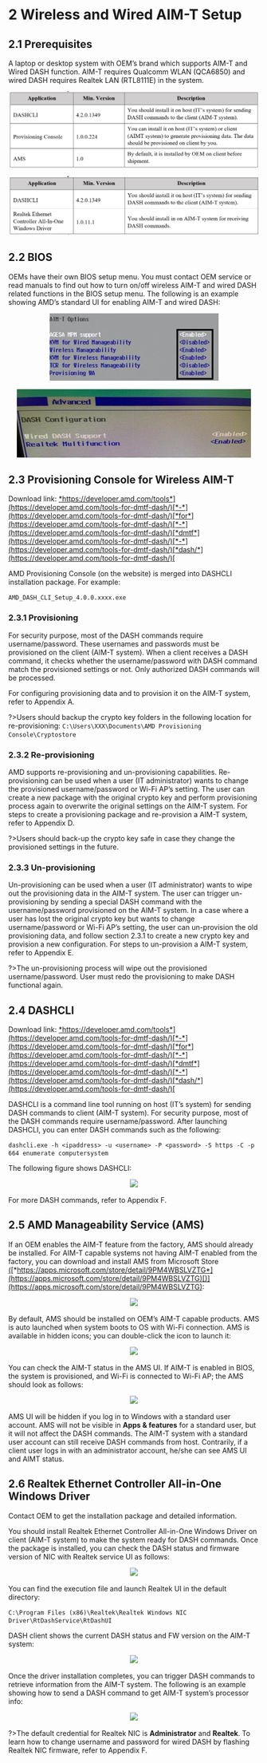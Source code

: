 # 2 Wireless and Wired AIM-T Setup

## 2.1 Prerequisites

A laptop or desktop system with OEM’s brand which supports AIM-T and Wired DASH function.
AIM-T requires Qualcomm WLAN (QCA6850) and wired DASH requires Realtek LAN 
(RTL8111E) in the system.
<div style="text-align:center;">

![](..\img\guides\aimt\software_requirement_for_wireless_aimt.png)</div>
<div style="text-align:center;">

![](..\img\guides\aimt\software_requirement_for_wired_dash.png)</div>

## 2.2 BIOS

OEMs have their own BIOS setup menu. You must contact OEM service or read manuals to find out how to turn on/off wireless AIM-T and wired DASH related functions in the BIOS setup menu. The following is an example showing AMD’s standard UI for enabling AIM-T and wired DASH: 
<div style="text-align:center;">

![](..\img\guides\aimt\aimt_options.jpg) </div>

<div style="text-align:center;">

![](..\img\guides\aimt\aimt_adv_options.jpg)</div>

## 2.3  Provisioning Console for Wireless AIM-T

Download link: [*https://developer.amd.com/tools*](https://developer.amd.com/tools-for-dmtf-dash/)[*-*](https://developer.amd.com/tools-for-dmtf-dash/)[*for*](https://developer.amd.com/tools-for-dmtf-dash/)[*-*](https://developer.amd.com/tools-for-dmtf-dash/)[*dmtf*](https://developer.amd.com/tools-for-dmtf-dash/)[*-*](https://developer.amd.com/tools-for-dmtf-dash/)[*dash/*](https://developer.amd.com/tools-for-dmtf-dash/)[ ](https://developer.amd.com/tools-for-dmtf-dash/)

AMD Provisioning Console (on the website) is merged into DASHCLI installation package. For example:
```
AMD_DASH_CLI_Setup_4.0.0.xxxx.exe
```

### 2.3.1     Provisioning 

For security purpose, most of the DASH commands require username/password. These usernames and passwords must be provisioned on the client (AIM-T system). When a client receives a DASH command, it checks whether the username/password with DASH command match the provisioned settings or not. Only authorized DASH commands will be processed. 

For configuring provisioning data and to provision it on the AIM-T system, refer to Appendix A. 

?>Users should backup the crypto key folders in the following location for re-provisioning: 
```C:\Users\XXX\Documents\AMD Provisioning Console\Cryptostore```

### 2.3.2      Re-provisioning 

AMD supports re-provisioning and un-provisioning capabilities. Re-provisioning can be used when a user (IT administrator) wants to change the provisioned username/password or Wi-Fi AP’s setting. The user can create a new package with the original crypto key and perform provisioning process again to overwrite the original settings on the AIM-T system. For steps to create a provisioning package and re-provision a AIM-T system, refer to Appendix D. 

?>Users should back-up the crypto key safe in case they change the provisioned settings in the future.

### 2.3.3      Un-provisioning 

Un-provisioning can be used when a user (IT administrator) wants to wipe out the provisioning data in the AIM-T system. The user can trigger un-provisioning by sending a special DASH command with the username/password provisioned on the AIM-T system. In a case where a user has lost the original crypto key but wants to change username/password or Wi-Fi AP’s setting, the user can un-provision the old provisioning data, and follow section 2.3.1 to create a new crypto key and provision a new configuration. For steps to un-provision a AIM-T system, refer to Appendix E. 

?>The un-provisioning process will wipe out the provisioned username/password. User must redo the provisioning to make DASH functional again.

## 2.4	DASHCLI

Download link: [*https://developer.amd.com/tools*](https://developer.amd.com/tools-for-dmtf-dash/)[*-*](https://developer.amd.com/tools-for-dmtf-dash/)[*for*](https://developer.amd.com/tools-for-dmtf-dash/)[*-*](https://developer.amd.com/tools-for-dmtf-dash/)[*dmtf*](https://developer.amd.com/tools-for-dmtf-dash/)[*-*](https://developer.amd.com/tools-for-dmtf-dash/)[*dash/*](https://developer.amd.com/tools-for-dmtf-dash/)[ ](https://developer.amd.com/tools-for-dmtf-dash/)

DASHCLI is a command line tool running on host (IT’s system) for sending DASH commands to client (AIM-T system). For security purpose, most of the DASH commands require username/password. After launching DASHCLI, you can enter DASH commands such as the following: 
```
dashcli.exe -h <ipaddress> -u <username> -P <password> -S https -C -p 664 enumerate computersystem 
```

The following figure shows DASHCLI: 

<div style="text-align:center;">

![](..\img\guides\aimt\dashcli.jpg)</div>

For more DASH commands, refer to Appendix F. 

## 2.5    **AMD Manageability Service (AMS)** 

If an OEM enables the AIM-T feature from the factory, AMS should already be installed. For AIM-T capable systems not having AIM-T enabled from the factory, you can download and install AMS from Microsoft Store [(](https://apps.microsoft.com/store/detail/9PM4WBSLVZTG)[*https://apps.microsoft.com/store/detail/9PM4WBSLVZTG*](https://apps.microsoft.com/store/detail/9PM4WBSLVZTG)[)](https://apps.microsoft.com/store/detail/9PM4WBSLVZTG): 

<div style="text-align:center;">

![](..\img\guides\aimt\installing_ams.jpg) </div>

By default, AMS should be installed on OEM’s AIM-T capable products. AMS is auto launched when system boots to OS with Wi-Fi connection. AMS is available in hidden icons; you can double-click the icon to launch it: 

<div style="text-align:center;">

![](..\img\guides\aimt\ams_icon.jpg)</div>

You can check the AIM-T status in the AMS UI. If AIM-T is enabled in BIOS, the system is provisioned, and Wi-Fi is connected to Wi-Fi AP; the AMS should look as follows: 

<div style="text-align:center;">

![](..\img\guides\aimt\aim-t_status.jpg)</div>

AMS UI will be hidden if you log in to Windows with a standard user account. AMS will not be visible in **Apps & features** for a standard user, but it will not affect the DASH commands. The AIM-T system with a standard user account can still receive DASH commands from host. Contrarily, if a client user logs in with an administrator account, he/she can see AMS UI and AIMT status. 

## 2.6    Realtek Ethernet Controller All-in-One Windows Driver 

Contact OEM to get the installation package and detailed information. 

You should install Realtek Ethernet Controller All-in-One Windows Driver on client (AIM-T system) to make the system ready for DASH commands. Once the package is installed, you can check the DASH status and firmware version of NIC with Realtek service UI as follows: 

<div style="text-align:center;">

![](..\img\guides\aimt\realtek_ui.jpg)</div>

You can find the execution file and launch Realtek UI in the default directory: 
```
C:\Program Files (x86)\Realtek\Realtek Windows NIC Driver\RtDashService\RtDashUI
```
DASH client shows the current DASH status and FW version on the AIM-T system: 


<div style="text-align:center;">

![](..\img\guides\aimt\realtek_dash_client.jpg)</div>

Once the driver installation completes, you can trigger DASH commands to retrieve information from the AIM-T system. The following is an example showing how to send a DASH command to get AIM-T system’s processor info: 

<div style="text-align:center;">

![](..\img\guides\aimt\aimt_system_proc_info.jpg) </div>

?>The default credential for Realtek NIC is **Administrator** and **Realtek**. To learn how to change username and password for wired DASH by flashing Realtek NIC firmware, refer to Appendix F.